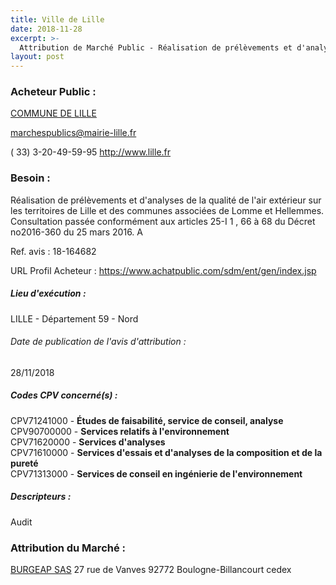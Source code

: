 ```yaml
---
title: Ville de Lille
date: 2018-11-28
excerpt: >-
  Attribution de Marché Public - Réalisation de prélèvements et d'analyses de la qualité de l'air extérieur sur les territoires de Lille et des communes associées de Lomme et Hellemmes.
layout: post
---
```


### Acheteur Public : 
<a href="/acheteur-135/siren-215903501"> COMMUNE DE LILLE</a><br/>



marchespublics@mairie-lille.fr

( 33) 3-20-49-59-95
http://www.lille.fr
### Besoin :

Réalisation de prélèvements et d'analyses de la qualité de l'air extérieur sur les territoires de Lille et des communes associées de Lomme et Hellemmes. Consultation passée conformément aux articles 25-I 1 , 66 à 68 du Décret no2016-360 du 25 mars 2016. A

Ref. avis : 18-164682

URL Profil Acheteur : https://www.achatpublic.com/sdm/ent/gen/index.jsp

##### Lieu d'exécution :

LILLE - Département 59 - Nord

###### Date de publication de l'avis d'attribution : 
28/11/2018

##### Codes CPV concerné(s) :
CPV71241000 - **Études de faisabilité, service de conseil, analyse** <br/>
CPV90700000 - **Services relatifs à l'environnement** <br/>
CPV71620000 - **Services d'analyses** <br/>
CPV71610000 - **Services d'essais et d'analyses de la composition et de la pureté** <br/>
CPV71313000 - **Services de conseil en ingénierie de l'environnement** <br/>

##### Descripteurs :
Audit <br/>

### Attribution du Marché :
<a href="/entreprise-573/siren-682008222"> BURGEAP SAS</a>    27 rue de Vanves 92772 Boulogne-Billancourt cedex <br/>
